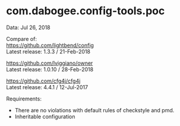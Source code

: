 # com.dabogee.config-tools.poc

Data: Jul 26, 2018

Compare of:\
https://github.com/lightbend/config \
Latest release: 1.3.3 / 21-Feb-2018

https://github.com/lviggiano/owner \
Latest release: 1.0.10 / 28-Feb-2018

https://github.com/cfg4j/cfg4j \
Latest release: 4.4.1 / 12-Jul-2017

Requirements:
* There are no violations with default rules of checkstyle and pmd.
* Inheritable configuration
